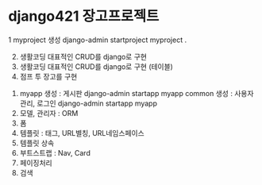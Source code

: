 # django421 장고프로젝트

1 myproject 생성
  django-admin startproject myproject .

2. 생활코딩 대표적인 CRUD를 django로 구현
3. 생활코딩 대표적인 CRUD를 django로 구현 (테이블)
4. 점프 투 장고를 구현
1) myapp 생성 : 게시판
    django-admin startapp myapp
  common 생성 : 사용자관리, 로그인
    django-admin startapp myapp
2) 모델, 관리자 : ORM
3) 폼
4) 템플릿 : 태그, URL별칭, URL네임스페이스
5) 템플릿 상속
6) 부트스트랩 : Nav, Card
7) 페이징처리
8) 검색
